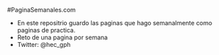 #PaginaSemanales.com
 - En este repositrio guardo las paginas que hago semanalmente como paginas de practica.
 - Reto de una pagina por semana 
 - Twitter: @hec_gph
 
